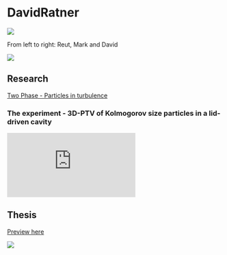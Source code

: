 # DavidRatner

![][1]

From left to right: Reut, Mark and David 



![][2]



## Research

[Two Phase - Particles in turbulence][3] 



### The experiment - 3D-PTV of Kolmogorov size particles in a lid-driven cavity

![][4]



## Thesis

[Preview here][5] 



![][6]

 [1]: http://lh5.ggpht.com/particle.tracking/R5W_JTkCwTI/AAAAAAAABeY/KhyABxGyHO4/s288/Image006.jpg ""
 [2]: http://lh3.ggpht.com/_Ehhk1abDUqc/ShHJlRfU4SI/AAAAAAAAF7A/ywsnwoAZ4qw/s144/17052009302.jpg ""
 [3]: http://www.eng.tau.ac.il/~alexlib/efdl/pmwiki.php?n=Research.TwoPhase
 [4]: http://newhost.site/pmwiki.php?n=People.DavidRatner?action=download&upname=experiment.png ""
 [5]: http://www.box.net/shared/tsgipyb5il
 [6]: http://www.eng.tau.ac.il/images/photos/faculty/ceremony-29-5-2011/HTML/tau%2029-5-11%20229_std.jpg ""